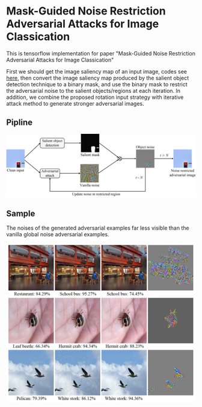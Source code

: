 # Mask-Guided Noise Restriction Adversarial Attacks for Image Classication
This is tensorflow implementation for paper "Mask-Guided Noise Restriction Adversarial Attacks for Image Classication"

First we should get the image saliency map of an input image, codes see [here](https://github.com/Joker316701882/Salient-Object-Detection), then convert the image saliency map produced by the salient object detection technique to a binary mask, and use the binary mask to restrict the adversarial noise to the salient objects/regions at each iteration. 
In addition, we combine the proposed rotation input strategy with iterative attack method to generate stronger adversarial images.


## Pipline
![image](https://github.com/YeXinD/Maskguided/blob/master/pipline.png)

## Sample

The noises of the generated adversarial examples far less visible than the vanilla global noise adversarial examples.

![image](https://github.com/YeXinD/Maskguided/blob/master/sample/sample%201.png)
